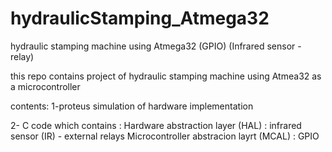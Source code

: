 # hydraulicStamping_Atmega32
hydraulic stamping machine using Atmega32 (GPIO) (Infrared sensor - relay)

this repo contains project of hydraulic stamping machine using Atmea32 as a microcontroller

contents:
1-proteus simulation of hardware implementation

2- C code which contains :
Hardware abstraction layer (HAL) : infrared sensor (IR) - external relays
Microcontroller abstracion layrt (MCAL) : GPIO
